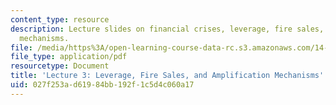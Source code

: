 ```yaml
---
content_type: resource
description: Lecture slides on financial crises, leverage, fire sales, and amplification
  mechanisms.
file: /media/https%3A/open-learning-course-data-rc.s3.amazonaws.com/14-09-financial-crises-january-iap-2016/027f253ad61984bb192f1c5d4c060a17_MIT14_09IAP16_lec3_edit.pdf
file_type: application/pdf
resourcetype: Document
title: 'Lecture 3: Leverage, Fire Sales, and Amplification Mechanisms'
uid: 027f253a-d619-84bb-192f-1c5d4c060a17
---
```


